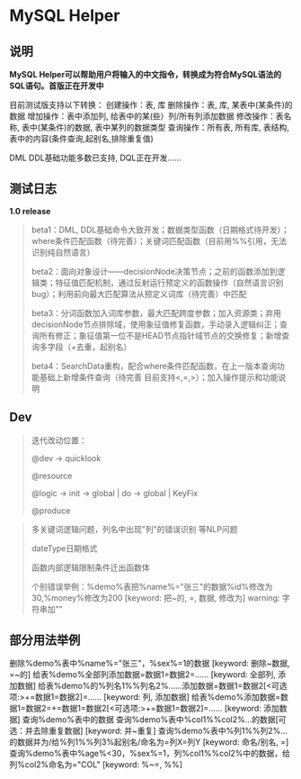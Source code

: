 # MySQL Helper

## 说明

**MySQL Helper可以帮助用户将输入的中文指令，转换成为符合MySQL语法的SQL语句。首版正在开发中**

目前测试版支持以下转换：
创建操作：表, 库
删除操作：表, 库, 某表中(某条件)的数据
增加操作：表中添加列, 给表中的某(些）列/所有列添加数据
修改操作：表名称, 表中(某条件)的数据, 表中某列的数据类型
查询操作：所有表, 所有库, 表结构, 表中的内容(条件查询,起别名,排除重复值)

DML DDL基础功能多数已支持, DQL正在开发......

## 测试日志

**1.0 release**

> beta1：DML, DDL基础命令大致开发；数据类型函数（日期格式待开发）；where条件匹配函数（待完善）；关键词匹配函数（目前用%%引用，无法识别纯自然语言）
>
> beta2：面向对象设计——decisionNode决策节点；之前的函数添加到逻辑类；特征值匹配机制，通过反射运行预定义的函数操作（自然语言识别bug）；利用前向最大匹配算法从预定义词库（待完善）中匹配
>
> beta3：分词函数加入词库参数，最大匹配跨度参数；加入资源类；弃用decisionNode节点排除域，使用象征值修复函数，手动录入逻辑纠正；查询所有修正；象征值第一位不是HEAD节点指针域节点的交换修复；新增查询多字段（+去重，起别名）
>
> beta4：SearchData重构，配合where条件匹配函数，在上一版本查询功能基础上新增条件查询（待完善 目前支持<,=,>）；加入操作提示和功能说明

## Dev

> 迭代改动位置：
>
> @dev -> quicklook
>
> @resource
>
> @logic -> init -> global | do -> global  | KeyFix
>
> @produce 

> 多关键词逻辑问题，列名中出现"列"的错误识别 等NLP问题
>
> dateType日期格式
>
> 函数内部逻辑限制条件迁出函数体
>
> 个别错误举例：%demo%表把%name%="张三"的数据%id%修改为30,%money%修改为200 [keyword: 把~的, =, 数据, 修改为] warning: 字符串加""

## 部分用法举例

删除%demo%表中%name%="张三"，%sex%=1的数据 [keyword: 删除~数据, =~的]
给表%demo%全部列添加数据=数据1=数据2=...... [keyword: 全部列, 添加数据]
给表%demo%的%列名1%%列名2%......添加数据=数据1=数据2[<可选项:>+=数据1=数据2]=...... [keyword: 列, 添加数据]
给表%demo%添加数据=数据1=数据2=+=数据1=数据2[<可选项:>+=数据1=数据2]=...... [keyword: 添加数据]
查询%demo%表中的数据
查询%demo%表中%col1%%col2%...的数据[可选：并去除重复数据] [keyword: 并~重复]
查询%demo%表中%列1%%列2%...的数据并为/给%列1%%列3%起别名/命名为=列X=列Y [keyword: 命名/别名, =]
查询%demo%表中%age%<30，%sex%=1，列%col1%%col2%中的数据，给列%col2%命名为="COL" [keyword: %~=, %%]
